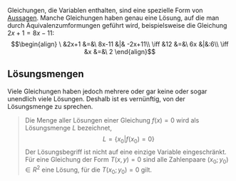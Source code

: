 
Gleichungen, die Variablen enthalten, sind eine spezielle Form von [Aussagen](Aussagen.md). Manche Gleichungen haben genau eine Lösung, auf die man durch Äquivalenzumformungen geführt wird, beispielsweise die Gleichung $2x + 1= 8x-11$:
$$\begin{align}
\ &2x+1 &=&\ 8x-11 &|& -2x+11\\
\iff &12 &=&\ 6x &|&:6\\
\iff &x &=&\ 2
\end{align}$$
## Lösungsmengen
Viele Gleichungen haben jedoch mehrere oder gar keine oder sogar unendlich viele Lösungen. Deshalb ist es vernünftig, von der Lösungsmenge zu sprechen.
> Die Menge aller Lösungen einer Gleichung $f(x) = 0$ wird als Lösungsmenge $L$ bezeichnet, $$L = \{x_0 | f(x_0) = 0\}$$
>Der Lösungsbegriff ist nicht auf eine einzige Variable eingeschränkt. Für eine Gleichung der Form $T(x,y) = 0$ sind alle Zahlenpaare $(x_0; y_0) \in R^2$ eine Lösung, für die $T(x_0; y_0) = 0$ gilt.